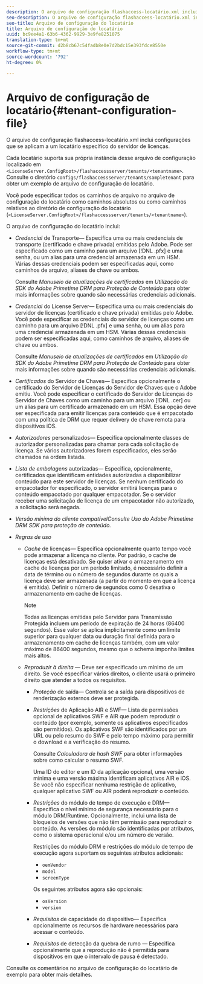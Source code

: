 ```yaml
---
description: O arquivo de configuração flashaccess-locatário.xml inclui configurações que se aplicam a um locatário específico do servidor de licenças.
seo-description: O arquivo de configuração flashaccess-locatário.xml inclui configurações que se aplicam a um locatário específico do servidor de licenças.
seo-title: Arquivo de configuração do locatário
title: Arquivo de configuração do locatário
uuid: bc9ee4a1-63b6-4362-9929-3e9fe8251075
translation-type: tm+mt
source-git-commit: d2b8cb67c54fadb8e0e7d2bdc15e393fdce8550e
workflow-type: tm+mt
source-wordcount: '792'
ht-degree: 0%

---
```



# Arquivo de configuração de locatário{#tenant-configuration-file}

O arquivo de configuração flashaccess-locatário.xml inclui configurações que se aplicam a um locatário específico do servidor de licenças.

Cada locatário suporta sua própria instância desse arquivo de configuração localizado em `<LicenseServer.ConfigRoot>/flashaccessserver/tenants/<tenantname>`. Consulte o diretório `configs/flashaccessserver/tenants/sampletenant` para obter um exemplo de arquivo de configuração do locatário.

Você pode especificar todos os caminhos de arquivo no arquivo de configuração do locatário como caminhos absolutos ou como caminhos relativos ao diretório de configuração do locatário (`<LicenseServer.ConfigRoot>/flashaccessserver/tenants/<tenantname>`).

O arquivo de configuração do locatário inclui:

* *Credencial*  de Transporte— Especifica uma ou mais credenciais de transporte (certificado e chave privada) emitidas pelo Adobe. Pode ser especificado como um caminho para um arquivo [!DNL .pfx] e uma senha, ou um alias para uma credencial armazenada em um HSM. Várias dessas credenciais podem ser especificadas aqui, como caminhos de arquivo, aliases de chave ou ambos.

   Consulte *Manuseio de atualizações de certificados* em *Utilização do SDK do Adobe Primetime DRM para Proteção de Conteúdo* para obter mais informações sobre quando são necessárias credenciais adicionais.

* *Credencial*  do License Server— Especifica uma ou mais credenciais do servidor de licenças (certificado e chave privada) emitidas pelo Adobe. Você pode especificar as credenciais do servidor de licenças como um caminho para um arquivo [!DNL .pfx] e uma senha, ou um alias para uma credencial armazenada em um HSM. Várias dessas credenciais podem ser especificadas aqui, como caminhos de arquivo, aliases de chave ou ambos.

   Consulte *Manuseio de atualizações de certificados* em *Utilização do SDK do Adobe Primetime DRM para Proteção de Conteúdo* para obter mais informações sobre quando são necessárias credenciais adicionais.

* *Certificados*  do Servidor de Chaves— Especifica opcionalmente o certificado do Servidor de Licenças do Servidor de Chaves que o Adobe emitiu. Você pode especificar o certificado do Servidor de Licenças do Servidor de Chaves como um caminho para um arquivo [!DNL .cer] ou um alias para um certificado armazenado em um HSM. Essa opção deve ser especificada para emitir licenças para conteúdo que é empacotado com uma política de DRM que requer delivery de chave remota para dispositivos iOS.

* *Autorizadores*  personalizados— Especifica opcionalmente classes de autorizador personalizadas para chamar para cada solicitação de licença. Se vários autorizadores forem especificados, eles serão chamados na ordem listada.
* *Lista de embalagens*  autorizadas— Especifica, opcionalmente, certificados que identificam entidades autorizadas a disponibilizar conteúdo para este servidor de licenças. Se nenhum certificado do empacotador for especificado, o servidor emitirá licenças para o conteúdo empacotado por qualquer empacotador. Se o servidor receber uma solicitação de licença de um empacotador não autorizado, a solicitação será negada.
* *Versão mínima do cliente compatívelConsulte Uso do Adobe Primetime DRM SDK para proteção de conteúdo.* 

* *Regras de uso*

   * *Cache*  de licenças— Especifica opcionalmente quanto tempo você pode armazenar a licença no cliente. Por padrão, o cache de licenças está desativado. Se quiser ativar o armazenamento em cache de licenças por um período limitado, é necessário definir a data de término ou o número de segundos durante os quais a licença deve ser armazenada (a partir do momento em que a licença é emitida). Definir o número de segundos como 0 desativa o armazenamento em cache de licenças.

      >[!NOTE]
      >
      >Todas as licenças emitidas pelo Servidor para Transmissão Protegida incluem um período de expiração de 24 horas (86400 segundos). Esse valor se aplica implicitamente como um limite superior para qualquer data ou duração final definida para o armazenamento em cache de licenças também, com um valor máximo de 86400 segundos, mesmo que o schema imponha limites mais altos.

   * *Reproduzir à direita* — Deve ser especificado um mínimo de um direito. Se você especificar vários direitos, o cliente usará o primeiro direito que atender a todos os requisitos.

      * *Proteção*  de saída— Controla se a saída para dispositivos de renderização externos deve ser protegida.
      * *Restrições*  de Aplicação AIR e SWF— Lista de permissões opcional de aplicativos SWF e AIR que podem reproduzir o conteúdo (por exemplo, somente os aplicativos especificados são permitidos). Os aplicativos SWF são identificados por um URL ou pelo resumo do SWF e pelo tempo máximo para permitir o download e a verificação do resumo.

         Consulte *Calculadora de hash SWF* para obter informações sobre como calcular o resumo SWF.

         Uma ID do editor e um ID da aplicação opcional, uma versão mínima e uma versão máxima identificam aplicativos AIR e iOS. Se você não especificar nenhuma restrição de aplicativo, qualquer aplicativo SWF ou AIR poderá reproduzir o conteúdo.

      * *Restrições*  do módulo de tempo de execução e DRM— Especifica o nível mínimo de segurança necessário para o módulo DRM/Runtime. Opcionalmente, inclui uma lista de bloqueios de versões que não têm permissão para reproduzir o conteúdo. As versões do módulo são identificadas por atributos, como o sistema operacional e/ou um número de versão.

         Restrições do módulo DRM e restrições do módulo de tempo de execução agora suportam os seguintes atributos adicionais:

         * `oemVendor`
         * `model`
         * `screenType`

         Os seguintes atributos agora são opcionais:

         * `osVersion`
         * `version`
      * *Requisitos*  de capacidade do dispositivo— Especifica opcionalmente os recursos de hardware necessários para acessar o conteúdo.
      * *Requisitos*  de detecção da quebra de rumo — Especifica opcionalmente que a reprodução não é permitida para dispositivos em que o intervalo de pausa é detectado.



Consulte os comentários no arquivo de configuração do locatário de exemplo para obter mais detalhes.

